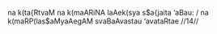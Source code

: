 na k(ta{RtvaM na k(maARiNA laAek(sya s$a{jaita ‘aBau: /
na k(maRP(las$aMyaAegAM svaBaAvastau ‘avataRtae //14//